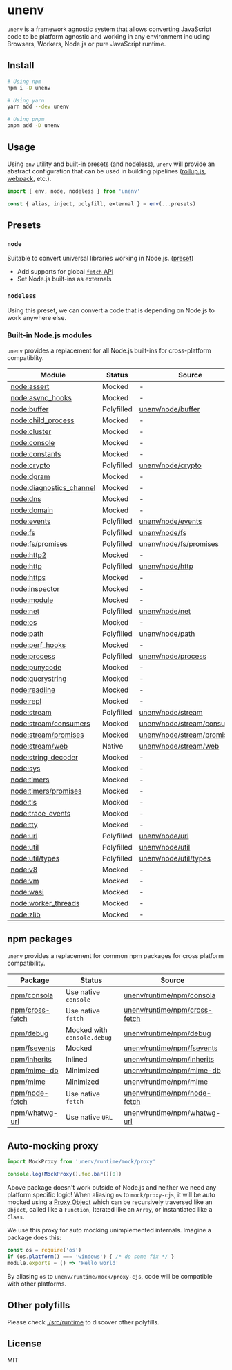 # unenv

`unenv` is a framework agnostic system that allows converting JavaScript code to be platform agnostic and working in any environment including Browsers, Workers, Node.js or pure JavaScript runtime.

## Install


```bash
# Using npm
npm i -D unenv

# Using yarn
yarn add --dev unenv

# Using pnpm
pnpm add -D unenv
```

## Usage

Using `env` utility and built-in presets (and [nodeless](./src/presets/nodeless.ts)), `unenv` will provide an abstract configuration that can be used in building pipelines ([rollup.js](https://rollupjs.org), [webpack](https://webpack.js.org), etc.).

```js
import { env, node, nodeless } from 'unenv'

const { alias, inject, polyfill, external } = env(...presets)
```

## Presets

### `node`

Suitable to convert universal libraries working in Node.js. ([preset](./src/presets/node.ts))

- Add supports for global [`fetch` API](https://developer.mozilla.org/en-US/docs/Web/API/Fetch_API)
- Set Node.js built-ins as externals

### `nodeless`

Using this preset, we can convert a code that is depending on Node.js to work anywhere else.

### Built-in Node.js modules

`unenv` provides a replacement for all Node.js built-ins for cross-platform compatiblity.

Module | Status | Source
-------|--------|---------------
[node:assert](https://nodejs.org/api/assert.html) | Mocked | -
[node:async_hooks](https://nodejs.org/api/async_hooks.html) | Mocked | -
[node:buffer](https://nodejs.org/api/buffer.html) | Polyfilled | [unenv/node/buffer](./src/runtime/node/buffer)
[node:child_process](https://nodejs.org/api/child_process.html) | Mocked | -
[node:cluster](https://nodejs.org/api/cluster.html) | Mocked | -
[node:console](https://nodejs.org/api/console.html) | Mocked | -
[node:constants](https://nodejs.org/api/constants.html) | Mocked | -
[node:crypto](https://nodejs.org/api/crypto.html) | Polyfilled | [unenv/node/crypto](./src/runtime/node/crypto)
[node:dgram](https://nodejs.org/api/dgram.html) | Mocked | -
[node:diagnostics_channel](https://nodejs.org/api/diagnostics_channel.html) | Mocked | -
[node:dns](https://nodejs.org/api/dns.html) | Mocked | -
[node:domain](https://nodejs.org/api/domain.html) | Mocked | -
[node:events](https://nodejs.org/api/events.html) | Polyfilled | [unenv/node/events](./src/runtime/node/events)
[node:fs](https://nodejs.org/api/fs.html) | Polyfilled | [unenv/node/fs](./src/runtime/node/fs)
[node:fs/promises](https://nodejs.org/api/fs/promises.html) | Polyfilled | [unenv/node/fs/promises](./src/runtime/node/fs/promises)
[node:http2](https://nodejs.org/api/http2.html) | Mocked | -
[node:http](https://nodejs.org/api/http.html) | Polyfilled | [unenv/node/http](./src/runtime/node/http)
[node:https](https://nodejs.org/api/https.html) | Mocked | -
[node:inspector](https://nodejs.org/api/inspector.html) | Mocked | -
[node:module](https://nodejs.org/api/module.html) | Mocked | -
[node:net](https://nodejs.org/api/net.html) | Polyfilled | [unenv/node/net](./src/runtime/node/net)
[node:os](https://nodejs.org/api/os.html) | Mocked | -
[node:path](https://nodejs.org/api/path.html) | Polyfilled | [unenv/node/path](./src/runtime/node/path)
[node:perf_hooks](https://nodejs.org/api/perf_hooks.html) | Mocked | -
[node:process](https://nodejs.org/api/process.html) | Polyfilled | [unenv/node/process](./src/runtime/node/process)
[node:punycode](https://nodejs.org/api/punycode.html) | Mocked | -
[node:querystring](https://nodejs.org/api/querystring.html) | Mocked | -
[node:readline](https://nodejs.org/api/readline.html) | Mocked | -
[node:repl](https://nodejs.org/api/repl.html) | Mocked | -
[node:stream](https://nodejs.org/api/stream.html) | Polyfilled | [unenv/node/stream](./src/runtime/node/stream)
[node:stream/consumers](https://nodejs.org/api/stream.html) | Mocked | [unenv/node/stream/consumers](./src/runtime/node/stream/consumers)
[node:stream/promises](https://nodejs.org/api/stream.html) | Mocked | [unenv/node/stream/promises](./src/runtime/node/stream/promises)
[node:stream/web](https://nodejs.org/api/stream.html) | Native | [unenv/node/stream/web](./src/runtime/node/stream/web)
[node:string_decoder](https://nodejs.org/api/string_decoder.html) | Mocked | -
[node:sys](https://nodejs.org/api/sys.html) | Mocked | -
[node:timers](https://nodejs.org/api/timers.html) | Mocked | -
[node:timers/promises](https://nodejs.org/api/timers.html) | Mocked | -
[node:tls](https://nodejs.org/api/tls.html) | Mocked | -
[node:trace_events](https://nodejs.org/api/trace_events.html) | Mocked | -
[node:tty](https://nodejs.org/api/tty.html) | Mocked | -
[node:url](https://nodejs.org/api/url.html) | Polyfilled | [unenv/node/url](./src/runtime/node/url)
[node:util](https://nodejs.org/api/util.html) | Polyfilled | [unenv/node/util](./src/runtime/node/util)
[node:util/types](https://nodejs.org/api/util.html) | Polyfilled | [unenv/node/util/types](./src/runtime/node/util/types)
[node:v8](https://nodejs.org/api/v8.html) | Mocked | -
[node:vm](https://nodejs.org/api/vm.html) | Mocked | -
[node:wasi](https://nodejs.org/api/wasi.html) | Mocked | -
[node:worker_threads](https://nodejs.org/api/worker_threads.html) | Mocked | -
[node:zlib](https://nodejs.org/api/zlib.html) | Mocked | -

## npm packages

`unenv` provides a replacement for common npm packages for cross platform compatibility.

Package | Status | Source
-------|--------|---------------
[npm/consola](https://www.npmjs.com/package/consola) | Use native `console` | [unenv/runtime/npm/consola](./src/runtime/npm/consola.ts)
[npm/cross-fetch](https://www.npmjs.com/package/node-fetch) | Use native `fetch` | [unenv/runtime/npm/cross-fetch](./src/runtime/npm/cross-fetch.ts)
[npm/debug](https://www.npmjs.com/package/debug) | Mocked with `console.debug` | [unenv/runtime/npm/debug](./src/runtime/npm/debug.ts)
[npm/fsevents](https://www.npmjs.com/package/fsevents) | Mocked | [unenv/runtime/npm/fsevents](./src/runtime/npm/fsevents.ts)
[npm/inherits](https://www.npmjs.com/package/inherits) | Inlined | [unenv/runtime/npm/inherits](./src/runtime/npm/inherits.ts)
[npm/mime-db](https://www.npmjs.com/package/mime-db) | Minimized | [unenv/runtime/npm/mime-db](./src/runtime/npm/mime-db.ts)
[npm/mime](https://www.npmjs.com/package/mime) | Minimized | [unenv/runtime/npm/mime](./src/runtime/npm/mime.ts)
[npm/node-fetch](https://www.npmjs.com/package/node-fetch) | Use native `fetch` | [unenv/runtime/npm/node-fetch](./src/runtime/npm/node-fetch.ts)
[npm/whatwg-url](https://www.npmjs.com/package/whatwg-url) | Use native `URL` | [unenv/runtime/npm/whatwg-url](./src/runtime/npm/whatwg-url.ts)

## Auto-mocking proxy

```js
import MockProxy from 'unenv/runtime/mock/proxy'

console.log(MockProxy().foo.bar()[0])
```



Above package doesn't work outside of Node.js and neither we need any platform specific logic! When aliasing `os` to `mock/proxy-cjs`, it will be auto mocked using a [Proxy Object](https://developer.mozilla.org/en-US/docs/Web/JavaScript/Reference/Global_Objects/Proxy) which can be recursively traversed like an `Object`, called like a `Function`, Iterated like an `Array`, or instantiated like a `Class`.

We use this proxy for auto mocking unimplemented internals. Imagine a package does this:

```js
const os = require('os')
if (os.platform() === 'windows') { /* do some fix */ }
module.exports = () => 'Hello world'
```

By aliasing `os` to `unenv/runtime/mock/proxy-cjs`, code will be compatible with other platforms.

## Other polyfills

Please check [./src/runtime](./src/runtime) to discover other polyfills.

## License

MIT

